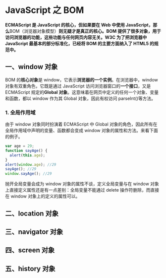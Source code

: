 # JavaScript 之 BOM

**ECMAScript 是 JavaScript 的核心，但如果要在 Web 中使用 JavaScript，那么**BOM（浏览器对象模型）**则无疑才是真正的核心。BOM 提供了很多对象，用于访问浏览器的功能，这些功能与任何网页内容无关。W3C 为了把浏览器中 JavaScript 最基本的部分标准化，已经将 BOM 的主要方面纳入了 HTML5 的规范中。**

## 一、window 对象

BOM 的**核心对象**是 window，它表示**浏览器的一个实例**。在浏览器中，window 对象有双重角色，它既是通过 JavaScript 访问浏览器窗口的**一个接口**，又是 ECMAScript 规定的**Global 对象**。这意味着在网页中定义的任何一个对象、变量和函数，都以 window 作为其 Global 对象，因此有权访问 parseInt()等方法。

### 1. 全局作用域

由于 window 对象同时扮演着 ECMAScript 中 Global 对象的角色，因此所有在全局作用域中声明的变量、函数都会变成 window 对象的属性和方法。来看下面的例子。

```javascript
var age = 29;
function sayAge() {
  alert(this.age);
}
alert(window.age); //29
sayAge(); //29
window.sayAge(); //29
```

抛开全局变量会成为 window 对象的属性不谈，定义全局变量与在 window 对象上直接定义属性还是有一点差别：全局变量不能通过 delete 操作符删除，而直接在 window 对象上的定义的属性可以。

## 二、location 对象

## 三、navigator 对象

## 四、screen 对象

## 五、history 对象
